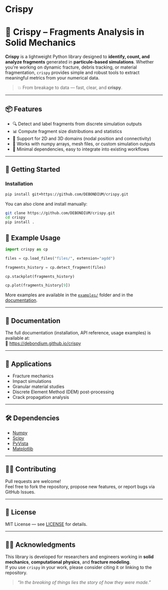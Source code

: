 # Crispy
# 🧩 Crispy – Fragments Analysis in Solid Mechanics

**Crispy** is a lightweight Python library designed to **identify, count, and analyze fragments** generated in **particule-based simulations**. Whether you're working on dynamic fracture, debris tracking, or material fragmentation, `crispy` provides simple and robust tools to extract meaningful metrics from your numerical data.

> 💥 From breakage to data — fast, clear, and **crispy**.

---

## 📦 Features

- 🔍 Detect and label fragments from discrete simulation outputs
- 📊 Compute fragment size distributions and statistics
- 🧱 Support for 2D and 3D domains (nodal position and connectivity)
- 🧮 Works with numpy arrays, mesh files, or custom simulation outputs
- 🧰 Minimal dependencies, easy to integrate into existing workflows

---

## 🚀 Getting Started

### Installation

```bash
pip install git+https://github.com/DEBONDIUM/crispy.git
```

You can also clone and install manually:

```bash
git clone https://github.com/DEBONDIUM/crispy.git
cd crispy
pip install .
```


## 🧪 Example Usage

```python
import crispy as cp

files = cp.load_files("files/", extension="agdd")

fragments_history = cp.detect_fragment(files)

cp.stackplot(fragments_history)

cp.plot(fragments_history[9])
```

More examples are available in the [`examples/`](examples/) folder and in the [documentation](https://debondium.github.io/crispy).

---

## 📘 Documentation

The full documentation (installation, API reference, usage examples) is available at:  
🔗 https://debondium.github.io/crispy

---

## 🔬 Applications

- Fracture mechanics  
- Impact simulations  
- Granular material studies  
- Discrete Element Method (DEM) post-processing  
- Crack propagation analysis  

---

## 🛠 Dependencies

- [Numpy](https://numpy.org)  
- [Scipy](https://scipy.org)  
- [PyVista](http://www.pyvista.org)  
- [Matplotlib](https://matplotlib.org)

---

## 🧑‍💻 Contributing

Pull requests are welcome!  
Feel free to fork the repository, propose new features, or report bugs via GitHub Issues.

---

## 📄 License

MIT License — see [LICENSE](LICENSE) for details.

---

## 👨‍🏫 Acknowledgments

This library is developed for researchers and engineers working in **solid mechanics**, **computational physics**, and **fracture modeling**.  
If you use `crispy` in your work, please consider citing it or linking to the repository.

> _“In the breaking of things lies the story of how they were made.”_

